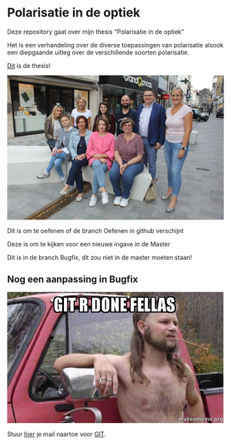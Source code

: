 # Polarisatie in de optiek #

Deze repository gaat over mijn thesis "Polarisatie in de optiek"

Het is een verhandeling over de diverse toepassingen van polarisatie alsook een diepgaande uitleg over de verschillende soorten polarisatie.

[Dit](Assets/ToepassingenVanPolarisatieInOptiek.pdf) is de thesis!

![Butters](Pics/763.jpg)

Dit is om te oefenen of de branch Oefenen in github verschijnt

Deze is om te kijken voor een nieuwe ingave in de Master

Dit is in de branch Bugfix, dit zou niet in de master moeten staan!

## Nog een aanpassing in Bugfix ##

![Gitjen](Pics/Gitjen.jpg)

Stuur [hier](mailto:michael.redant2@telenet.be) je mail naartoe voor [GIT](http://www.github.com).
